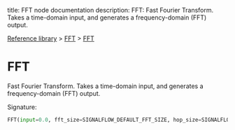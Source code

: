title: FFT node documentation
description: FFT: Fast Fourier Transform. Takes a time-domain input, and generates a frequency-domain (FFT) output.

[Reference library](../../index.md) > [FFT](../index.md) > [FFT](index.md)

# FFT

Fast Fourier Transform. Takes a time-domain input, and generates a frequency-domain (FFT) output.

Signature:
```python
FFT(input=0.0, fft_size=SIGNALFLOW_DEFAULT_FFT_SIZE, hop_size=SIGNALFLOW_DEFAULT_FFT_HOP_SIZE, window_size=0, do_window=true)
```
